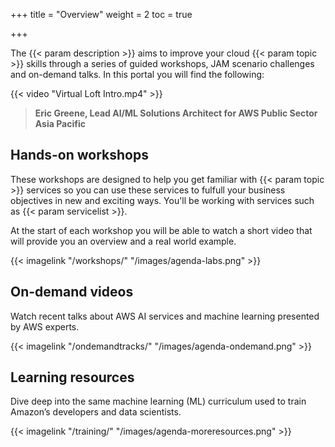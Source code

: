 +++
title = "Overview"
weight = 2
toc = true

+++

The {{< param description >}} aims to improve your cloud {{< param topic >}} skills through a series of guided workshops, JAM scenario challenges and on-demand talks. In this portal you will find the following:

{{< video "Virtual Loft Intro.mp4" >}}

>  **Eric Greene, Lead AI/ML Solutions Architect for AWS Public Sector Asia Pacific** 

 
## Hands-on workshops

These workshops are designed to help you get familiar with {{< param topic >}} services so you can use these services to fulfull your business objectives in new and exciting ways. You'll be working with services such as {{< param servicelist >}}. 

At the start of each workshop you will be able to watch a short video that will provide you an overview and a real world example.

{{< imagelink "/workshops/" "/images/agenda-labs.png" >}}

## On-demand videos

Watch recent talks about AWS AI services and machine learning presented by AWS experts.

{{< imagelink "/ondemandtracks/" "/images/agenda-ondemand.png" >}}

## Learning resources

Dive deep into the same machine learning (ML) curriculum used to train Amazon’s developers and data scientists.

{{< imagelink "/training/" "/images/agenda-moreresources.png" >}}